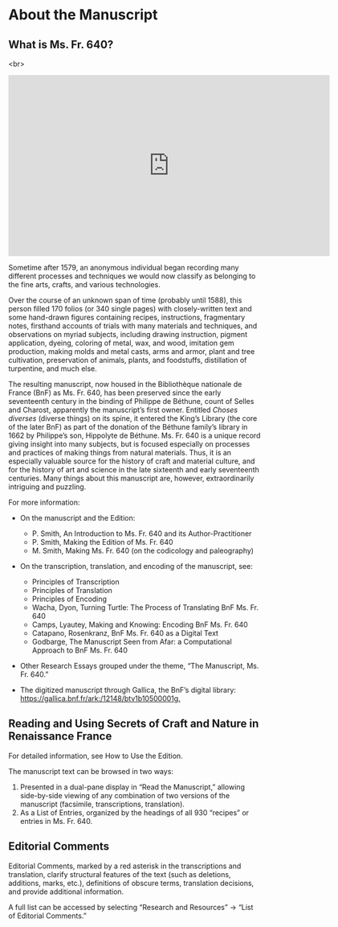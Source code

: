 # About the Manuscript

## What is Ms. Fr. 640?

<br\>

<iframe src="https://player.vimeo.com/video/385073832" width="640" height="360" frameborder="0" allow="autoplay; fullscreen" allowfullscreen></iframe>

Sometime after 1579, an anonymous individual began recording many different processes and techniques we would now classify as belonging to the fine arts, crafts, and various technologies.

Over the course of an unknown span of time (probably until 1588), this person filled 170 folios (or 340 single pages) with closely-written text and some hand-drawn figures containing recipes, instructions, fragmentary notes, firsthand accounts of trials with many materials and techniques, and observations on myriad subjects, including drawing instruction, pigment application, dyeing, coloring of metal, wax, and wood, imitation gem production, making molds and metal casts, arms and armor, plant and tree cultivation, preservation of animals, plants, and foodstuffs, distillation of turpentine, and much else.

The resulting manuscript, now housed in the Bibliothèque nationale de France (BnF) as Ms. Fr. 640, has been preserved since the early seventeenth century in the binding of Philippe de Béthune, count of Selles and Charost, apparently the manuscript’s first owner. Entitled *Choses diverses* (diverse things) on its spine, it entered the King’s Library (the core of the later BnF) as part of the donation of the Béthune family’s library in 1662 by Philippe’s son, Hippolyte de Béthune.
Ms. Fr. 640 is a unique record giving insight into many subjects, but is focused especially on processes and practices of making things from natural materials. Thus, it is an especially valuable source for the history of craft and material culture, and for the history of art and science in the late sixteenth and early seventeenth centuries. Many things about this manuscript are, however, extraordinarily intriguing and puzzling.

For more information:

* On the manuscript and the Edition:
  - P. Smith, An Introduction to Ms. Fr. 640 and its Author-Practitioner
  - P. Smith, Making the Edition of Ms. Fr. 640
  - M. Smith, Making Ms. Fr. 640 (on the codicology and paleography)
* On the transcription, translation, and encoding of the manuscript, see:
  - Principles of Transcription
  - Principles of Translation
  - Principles of Encoding
  - Wacha, Dyon, Turning Turtle: The Process of Translating BnF Ms. Fr. 640
  - Camps, Lyautey, Ma<r>king and Knowing: Encoding BnF Ms. Fr. 640
  - Catapano, Rosenkranz, BnF Ms. Fr. 640 as a Digital Text
  - Godbarge, The Manuscript Seen from Afar: a Computational Approach to BnF Ms. Fr. 640

* Other Research Essays grouped under the theme, “The Manuscript, Ms. Fr. 640.”
* The digitized manuscript through Gallica, the BnF’s digital library: <https://gallica.bnf.fr/ark:/12148/btv1b10500001g.>


## Reading and Using Secrets of Craft and Nature in Renaissance France

For detailed information, see How to Use the Edition.

The manuscript text can be browsed in two ways:

1. Presented in a dual-pane display in “Read the Manuscript,” allowing side-by-side viewing of any combination of two versions of the manuscript (facsimile, transcriptions, translation).
2. As a List of Entries, organized by the headings of all 930 “recipes” or entries in Ms. Fr. 640.

## Editorial Comments

Editorial Comments, marked by a red asterisk in the
transcriptions and translation, clarify structural
features of the text (such as deletions, additions, marks, etc.),
definitions of obscure terms, translation decisions, and provide additional information.

A full list can be accessed by selecting
“Research and Resources” → “List of Editorial Comments.”